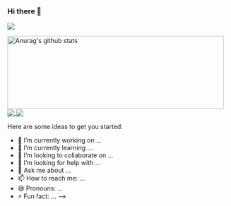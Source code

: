 ### Hi there 👋
![](https://github.com/halfrost/halfrost/blob/master/icons/header_.png)
<p>
  <img align="left" width="490" height="165" src="https://github-readme-stats.anuraghazra1.vercel.app/api?username=hisyamardiansyah&show_icons=true&include_all_commits=true&theme=radical" alt="Anurag's github stats"/>
<a href="https://github.com/anuraghazra/github-readme-stats">
  <!-- Change the `github-readme-stats.anuraghazra1.vercel.app` to `github-readme-stats.vercel.app`  -->
  <img align="center" src="https://github-readme-stats.anuraghazra1.vercel.app/api/pin/?username=hisyamardiansyah&repo=github-readme-stats&theme=radical" />
</a>    
<a href="https://github.com/anuraghazra/anuraghazra.github.io">
  <!-- Change the `github-readme-stats.anuraghazra1.vercel.app` to `github-readme-stats.vercel.app`  -->
  <img align="center" src="https://github-readme-stats.anuraghazra1.vercel.app/api/pin/?username=hisyamardiansyah&repo=anuraghazra.github.io&theme=radical" />
</a>
  <p>
Here are some ideas to get you started:

- 🔭 I’m currently working on ...
- 🌱 I’m currently learning ...
- 👯 I’m looking to collaborate on ...
- 🤔 I’m looking for help with ...
- 💬 Ask me about ...
- 📫 How to reach me: ...
- 😄 Pronouns: ...
- ⚡ Fun fact: ...
-->
